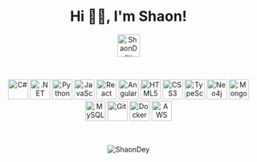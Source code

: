 <!DOCTYPE html>
<html>
<head>
</head>
<body>

<h1 align="center">Hi 👋🏽, I'm Shaon!</h1>

<p align="center">
  <a href="https://linkedin.com/in/ShaonDey" target="_blank">
    <img align="center" src="https://cdn.jsdelivr.net/npm/simple-icons@3.0.1/icons/linkedin.svg" alt="ShaonDey" height="45" width="45" />
  </a>
</p>

<!--
**ShaonDey/ShaonDey** is a ✨ _special_ ✨ repository because its `README.md` (this file) appears on your GitHub profile.

Here are some ideas to get you started:

- 🔭 I’m currently working on ...
- 🌱 I’m currently learning ...
- 👯 I’m looking to collaborate on ...
- 🤔 I’m looking for help with ...
- 💬 Ask me about ...
- 📫 How to reach me: ...
- 😄 Pronouns: ...
- ⚡ Fun fact: ...
-->

<br />

<p align="center">
    <img src="https://devicons.github.io/devicon/devicon.git/icons/csharp/csharp-original.svg" alt="C#" width="40" height="40" />
    <img src="https://devicons.github.io/devicon/devicon.git/icons/dot-net/dot-net-original-wordmark.svg" alt=".NET" width="40" height="40" />
    <img src="https://devicons.github.io/devicon/devicon.git/icons/python/python-original.svg" alt="Python" width="40" height="40" />
    <img src="https://devicons.github.io/devicon/devicon.git/icons/javascript/javascript-original.svg" alt="JavaScript" width="40" height="40" />
    <img src="https://devicons.github.io/devicon/devicon.git/icons/react/react-original.svg" alt="React" width="40" height="40" />
    <img src="https://devicons.github.io/devicon/devicon.git/icons/angularjs/angularjs-original.svg" alt="Angular" width="40" height="40" />
    <img src="https://devicons.github.io/devicon/devicon.git/icons/html5/html5-original-wordmark.svg" alt="HTML5" width="40" height="40" />
    <img src="https://devicons.github.io/devicon/devicon.git/icons/css3/css3-original-wordmark.svg" alt="CSS3" width="40" height="40" />
    <img src="https://devicons.github.io/devicon/devicon.git/icons/typescript/typescript-original.svg" alt="TypeScript" width="40" height="40" />
    <img src="https://go.neo4j.com/rs/710-RRC-335/images/neo4j_logo.svg" alt="Neo4j" width="40" height="40" />
    <img src="https://devicons.github.io/devicon/devicon.git/icons/mongodb/mongodb-original-wordmark.svg" alt="MongoDB" width="40" height="40" />
    <img src="https://devicons.github.io/devicon/devicon.git/icons/mysql/mysql-original-wordmark.svg" alt="MySQL" width="40" height="40" />
    <img src="https://devicons.github.io/devicon/devicon.git/icons/git/git-original.svg" alt="Git" width="40" height="40" />
    <img src="https://devicons.github.io/devicon/devicon.git/icons/docker/docker-original.svg" alt="Docker" width="40" height="40" />
    <img src="https://devicons.github.io/devicon/devicon.git/icons/amazonwebservices/amazonwebservices-original-wordmark.svg" alt="AWS" width="40" height="40" />
</p>

<br />

<p align="center">
  <img src="https://github-readme-stats.vercel.app/api?username=ShaonDey&show_icons=true" alt="ShaonDey" />
</p>


</body>
</html>
